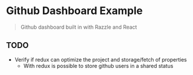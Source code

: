 # Github Dashboard Example

> Github dashboard built in with Razzle and React

## TODO

* Verify if redux can optimize the project and storage/fetch of properties
    * With redux is possible to store github users in a shared status